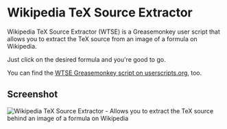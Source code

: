# Wikipedia TeX Source Extractor

Wikipedia TeX Source Extractor (WTSE) is a Greasemonkey user script that allows you to extract the TeX source from an image of a formula on Wikipedia.

Just click on the desired formula and you're good to go.

You can find the [WTSE Greasemonkey script on userscripts.org](http://userscripts.org/scripts/show/121713), too.

## Screenshot

<img src="wikipedia-tex-source-extractor/raw/master/wikipedia-tex-source-extractor.png" alt="Wikipedia TeX Source Extractor - Allows you to extract the TeX source behind an image of a formula on Wikipedia" />
